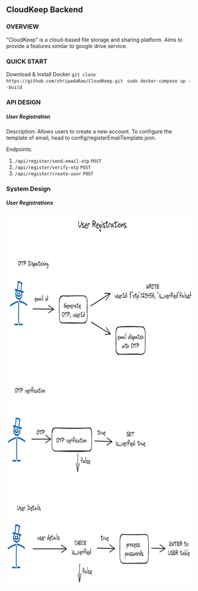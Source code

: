 ## CloudKeep Backend

### OVERVIEW

"CloudKeep" is a cloud-based file storage and sharing platform. Aims to provide a features similar to google drive service.

### QUICK START

Download & Install Docker
`git clone https://github.com/shripadaRao/CloudKeep.git `
`sudo docker-compose up --build`

### API DESIGN

##### User Registration

Description: Allows users to create a new account. To configure the template of email, head to config/registerEmailTemplate.json.

Endpoints:

1. `/api/register/send-email-otp` `POST`
2. `/api/register/verify-otp` `POST`
3. `/api/register/create-user` `POST`

### System Design

##### User Registrations

<img src="assets/user_registrations_workflow.png" alt="drawing" width="800" height="1000"/>
